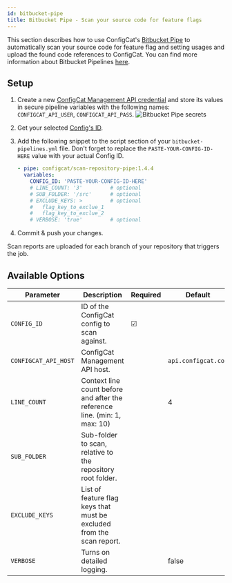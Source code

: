 ```yaml
---
id: bitbucket-pipe
title: Bitbucket Pipe - Scan your source code for feature flags
---
```


This section describes how to use ConfigCat's <a target="_blank" href="https://bitbucket.org/product/features/pipelines/integrations?p=configcat/scan-repository-pipe">Bitbucket Pipe</a>
to automatically scan your source code for feature flag and setting usages and upload the found code references to ConfigCat.
You can find more information about Bitbucket Pipelines <a target="_blank" href="https://bitbucket.org/product/features/pipelines">here</a>.

## Setup

1. Create a new <a target="_blank" href="https://app.configcat.com/my-account/public-api-credentials">ConfigCat Management API credential</a> and store its values in secure pipeline variables with the following names: `CONFIGCAT_API_USER`, `CONFIGCAT_API_PASS`.
   <img className="bordered zoomable" src="/docs/assets/cli/scan/pipe_secrets.png" alt="Bitbucket Pipe secrets" />

2. Get your selected [Config's ID](/docs/advanced/code-references/overview#config-id).

3. Add the following snippet to the script section of your `bitbucket-pipelines.yml` file.
   Don't forget to replace the `PASTE-YOUR-CONFIG-ID-HERE` value with your actual Config ID.

   ```yaml
   - pipe: configcat/scan-repository-pipe:1.4.4
     variables:
       CONFIG_ID: 'PASTE-YOUR-CONFIG-ID-HERE'
       # LINE_COUNT: '3'         # optional
       # SUB_FOLDER: '/src'      # optional
       # EXCLUDE_KEYS: >         # optional
       #   flag_key_to_exclue_1
       #   flag_key_to_exclue_2
       # VERBOSE: 'true'         # optional
   ```

4. Commit & push your changes.

Scan reports are uploaded for each branch of your repository that triggers the job.

## Available Options

| Parameter            | Description                                                               | Required | Default             |
| -------------------- | ------------------------------------------------------------------------- | -------- | ------------------- |
| `CONFIG_ID `         | ID of the ConfigCat config to scan against.                               | &#9745;  |                     |
| `CONFIGCAT_API_HOST` | ConfigCat Management API host.                                            |          | `api.configcat.com` |
| `LINE_COUNT`         | Context line count before and after the reference line. (min: 1, max: 10) |          | 4                   |
| `SUB_FOLDER`         | Sub-folder to scan, relative to the repository root folder.               |          |                     |
| `EXCLUDE_KEYS`       | List of feature flag keys that must be excluded from the scan report.     |          |                     |
| `VERBOSE`            | Turns on detailed logging.                                                |          | false               |
